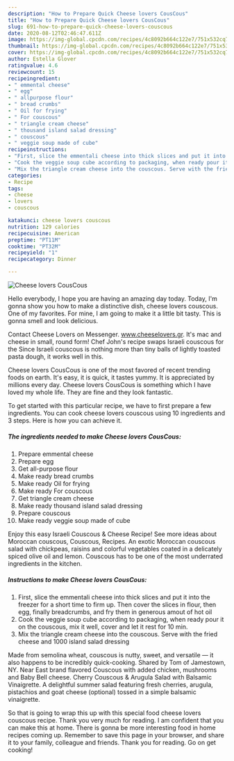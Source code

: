 ```yaml
---
description: "How to Prepare Quick Cheese lovers CousCous"
title: "How to Prepare Quick Cheese lovers CousCous"
slug: 691-how-to-prepare-quick-cheese-lovers-couscous
date: 2020-08-12T02:46:47.611Z
image: https://img-global.cpcdn.com/recipes/4c8092b664c122e7/751x532cq70/cheese-lovers-couscous-recipe-main-photo.jpg
thumbnail: https://img-global.cpcdn.com/recipes/4c8092b664c122e7/751x532cq70/cheese-lovers-couscous-recipe-main-photo.jpg
cover: https://img-global.cpcdn.com/recipes/4c8092b664c122e7/751x532cq70/cheese-lovers-couscous-recipe-main-photo.jpg
author: Estella Glover
ratingvalue: 4.6
reviewcount: 15
recipeingredient:
- " emmental cheese"
- " egg"
- " allpurpose flour"
- " bread crumbs"
- " Oil for frying"
- " For couscous"
- " triangle cream cheese"
- " thousand island salad dressing"
- " couscous"
- " veggie soup made of cube"
recipeinstructions:
- "First, slice the emmentali cheese into thick slices and put it into the freezer for a short time to firm up. Then cover the slices in flour, then egg, finally breadcrumbs, and fry them in generous amout of hot oil"
- "Cook the veggie soup cube according to packaging, when ready pour it on the couscous, mix it well, cover and let it rest for 10 min."
- "Mix the triangle cream cheese into the couscous. Serve with the fried cheese and 1000 island salad dressing"
categories:
- Recipe
tags:
- cheese
- lovers
- couscous

katakunci: cheese lovers couscous 
nutrition: 129 calories
recipecuisine: American
preptime: "PT11M"
cooktime: "PT32M"
recipeyield: "1"
recipecategory: Dinner

---
```



![Cheese lovers CousCous](https://img-global.cpcdn.com/recipes/4c8092b664c122e7/751x532cq70/cheese-lovers-couscous-recipe-main-photo.jpg)

Hello everybody, I hope you are having an amazing day today. Today, I'm gonna show you how to make a distinctive dish, cheese lovers couscous. One of my favorites. For mine, I am going to make it a little bit tasty. This is gonna smell and look delicious.

Contact Cheese Lovers on Messenger. www.cheeselovers.gr. It&#39;s mac and cheese in small, round form! Chef John&#39;s recipe swaps Israeli couscous for the Since Israeli couscous is nothing more than tiny balls of lightly toasted pasta dough, it works well in this.

Cheese lovers CousCous is one of the most favored of recent trending foods on earth. It's easy, it is quick, it tastes yummy. It is appreciated by millions every day. Cheese lovers CousCous is something which I have loved my whole life. They are fine and they look fantastic.


To get started with this particular recipe, we have to first prepare a few ingredients. You can cook cheese lovers couscous using 10 ingredients and 3 steps. Here is how you can achieve it.

<!--inarticleads1-->

##### The ingredients needed to make Cheese lovers CousCous:

1. Prepare  emmental cheese
1. Prepare  egg
1. Get  all-purpose flour
1. Make ready  bread crumbs
1. Make ready  Oil for frying
1. Make ready  For couscous
1. Get  triangle cream cheese
1. Make ready  thousand island salad dressing
1. Prepare  couscous
1. Make ready  veggie soup made of cube


Enjoy this easy Israeli Couscous &amp; Cheese Recipe! See more ideas about Moroccan couscous, Couscous, Recipes. An exotic Moroccan couscous salad with chickpeas, raisins and colorful vegetables coated in a delicately spiced olive oil and lemon. Couscous has to be one of the most underrated ingredients in the kitchen. 

<!--inarticleads2-->

##### Instructions to make Cheese lovers CousCous:

1. First, slice the emmentali cheese into thick slices and put it into the freezer for a short time to firm up. Then cover the slices in flour, then egg, finally breadcrumbs, and fry them in generous amout of hot oil
1. Cook the veggie soup cube according to packaging, when ready pour it on the couscous, mix it well, cover and let it rest for 10 min.
1. Mix the triangle cream cheese into the couscous. Serve with the fried cheese and 1000 island salad dressing


Made from semolina wheat, couscous is nutty, sweet, and versatile — it also happens to be incredibly quick-cooking. Shared by Tom of Jamestown, NY. Near East brand flavored Couscous with added chicken, mushrooms and Baby Bell cheese. Cherry Couscous &amp; Arugula Salad with Balsamic Vinaigrette. A delightful summer salad featuring fresh cherries, arugula, pistachios and goat cheese (optional) tossed in a simple balsamic vinaigrette. 

So that is going to wrap this up with this special food cheese lovers couscous recipe. Thank you very much for reading. I am confident that you can make this at home. There is gonna be more interesting food in home recipes coming up. Remember to save this page in your browser, and share it to your family, colleague and friends. Thank you for reading. Go on get cooking!
